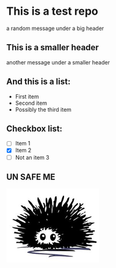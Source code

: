 # This is a test repo
a random message under a big header
## This is a smaller header
another message under a smaller header
## And this is a list:
- First item
- Second item
- Possibly the third item
## Checkbox list:
- [ ] Item 1
- [x] Item 2
- [ ] Not an item 3
## UN SAFE ME
![unsafe](res/unsafe.png)
